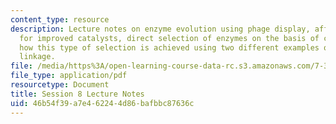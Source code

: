 ```yaml
---
content_type: resource
description: Lecture notes on enzyme evolution using phage display, affinity selection
  for improved catalysts, direct selection of enzymes on the basis of catalysis, and
  how this type of selection is achieved using two different examples of substrate
  linkage.
file: /media/https%3A/open-learning-course-data-rc.s3.amazonaws.com/7-344-directed-evolution-engineering-biocatalysts-spring-2008/46b54f39a7e462244d86bafbbc87636c_ses8_ln.pdf
file_type: application/pdf
resourcetype: Document
title: Session 8 Lecture Notes
uid: 46b54f39-a7e4-6224-4d86-bafbbc87636c
---
```

